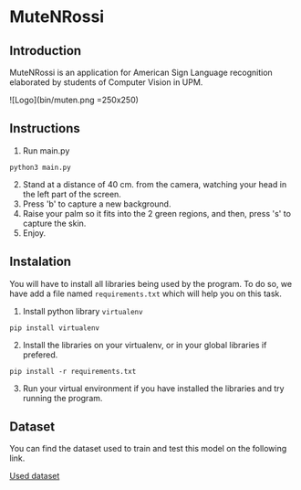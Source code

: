 # MuteNRossi

## Introduction
MuteNRossi is an application for American Sign Language recognition elaborated by students of Computer Vision in UPM.

![Logo](bin/muten.png =250x250)

## Instructions
1. Run main.py
```
python3 main.py
```
2. Stand at a distance of 40 cm. from the camera, watching your head in the left part of the screen.
3. Press 'b' to capture a new background.
4. Raise your palm so it fits into the 2 green regions, and then, press 's' to capture the skin.
5. Enjoy.

## Instalation
You will have to install all libraries being used by the program. To do so, we have add a file named `requirements.txt` which will help you on this task.

1. Install python library `virtualenv`
```
pip install virtualenv
```

2. Install the libraries on your virtualenv, or in your global libraries if prefered.
```
pip install -r requirements.txt
```

3. Run your virtual environment if you have installed the libraries and try running the program.

## Dataset
You can find the dataset used to train and test this model on the following link.

[Used dataset](https://www.kaggle.com/grassknoted/asl-alphabet)
